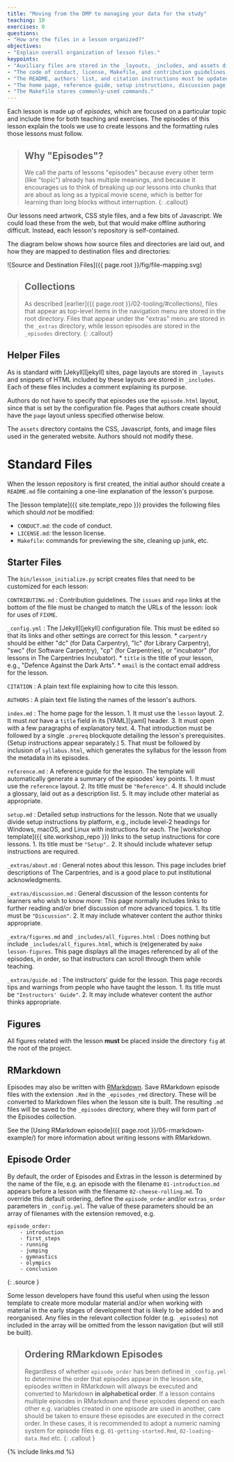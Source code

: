 ```yaml
---
title: "Moving from the DMP to managing your data for the study"
teaching: 10
exercises: 0
questions:
- "How are the files in a lesson organized?"
objectives:
- "Explain overall organization of lesson files."
keypoints:
- "Auxiliary files are stored in the _layouts, _includes, and assets directories."
- "The code of conduct, license, Makefile, and contribution guidelines should not be modified."
- "The README, authors' list, and citation instructions must be updated for each lesson."
- "The home page, reference guide, setup instructions, discussion page, and instructors' guide must be updated for each lesson."
- "The Makefile stores commonly-used commands."
---
```


Each lesson is made up of *episodes*, which are focused on a particular topic and
include time for both teaching and exercises.
The episodes of this lesson explain the tools we use to create lessons
and the formatting rules those lessons must follow.

> ## Why "Episodes"?
>
> We call the parts of lessons "episodes" because
> every other term (like "topic") already has multiple meanings,
> and because it encourages us to think of breaking up our lessons
> into chunks that are about as long as a typical movie scene,
> which is better for learning than long blocks without interruption.
{: .callout}

Our lessons need artwork,
CSS style files,
and a few bits of Javascript.
We could load these from the web,
but that would make offline authoring difficult.
Instead, each lesson's repository is self-contained.

The diagram below shows how source files and directories are laid out,
and how they are mapped to destination files and directories:

![Source and Destination Files]({{ page.root }}/fig/file-mapping.svg)

> ## Collections
>
> As described [earlier]({{ page.root }}/02-tooling/#collections),
> files that appear as top-level items in the navigation menu are stored in the root directory.
> Files that appear under the "extras" menu are stored in the `_extras` directory,
> while lesson episodes are stored in the `_episodes` directory.
{: .callout}

## Helper Files

As is standard with [Jekyll][jekyll] sites,
page layouts are stored in `_layouts`
and snippets of HTML included by these layouts are stored in `_includes`.
Each of these files includes a comment explaining its purpose.

Authors do not have to specify that episodes use the `episode.html` layout,
since that is set by the configuration file.
Pages that authors create should have the `page` layout unless specified otherwise below.

The `assets` directory contains the CSS, Javascript, fonts, and image files
used in the generated website.
Authors should not modify these.

# Standard Files

When the lesson repository is first created,
the initial author should create a `README.md` file containing
a one-line explanation of the lesson's purpose.

The [lesson template]({{ site.template_repo }}) provides the following files
which should *not* be modified:

*   `CONDUCT.md`: the code of conduct.
*   `LICENSE.md`: the lesson license.
*   `Makefile`: commands for previewing the site, cleaning up junk, etc.

## Starter Files

The `bin/lesson_initialize.py` script creates files that need to be customized for each lesson:

`CONTRIBUTING.md`
:   Contribution guidelines.
    The `issues` and `repo` links at the bottom of the file must be changed
    to match the URLs of the lesson:
    look for uses of `FIXME`.

`_config.yml`
:   The [Jekyll][jekyll] configuration file.
    This must be edited so that its links and other settings are correct for this lesson.
    *   `carpentry` should be either "dc" (for Data Carpentry), "lc" (for Library Carpentry), "swc"
    (for Software Carpentry), "cp" (for Carpentries), or "incubator" (for lessons in The Carpentries
    Incubator).
    *   `title` is the title of your lesson,
        e.g.,
        "Defence Against the Dark Arts".
    *   `email` is the contact email address for the lesson.

`CITATION`
:   A plain text file explaining how to cite this lesson.

`AUTHORS`
:   A plain text file listing the names of the lesson's authors.

`index.md`
:   The home page for the lesson.
    1.  It must use the `lesson` layout.
    2.  It must *not* have a `title` field in its [YAML][yaml] header.
    3.  It must open with a few paragraphs of explanatory text.
    4.  That introduction must be followed by a single `.prereq` blockquote
        detailing the lesson's prerequisites.
        (Setup instructions appear separately.)
    5.  That must be followed by inclusion of `syllabus.html`,
        which generates the syllabus for the lesson
        from the metadata in its episodes.

`reference.md`
:   A reference guide for the lesson.
    The template will automatically generate a summary of the episodes' key points.
    1.  It must use the `reference` layout.
    2.  Its title must be `"Reference"`.
    4.  It should include a glossary, laid out as a description list.
    5.  It may include other material as appropriate.

`setup.md`
:   Detailed setup instructions for the lesson.
    Note that we usually divide setup instructions by platform,
    e.g.,
    include level-2 headings for Windows, macOS, and Linux
    with instructions for each.
    The [workshop template]({{ site.workshop_repo }})
    links to the setup instructions for core lessons.
    1.  Its title must be `"Setup"`..
    2.  It should include whatever setup instructions are required.

`_extras/about.md`
:   General notes about this lesson.
    This page includes brief descriptions of The Carpentries,
    and is a good place to put institutional acknowledgments.

`_extras/discussion.md`
:   General discussion of the lesson contents for learners who wish to know more:
    This page normally includes links to further reading
    and/or brief discussion of more advanced topics.
    1.  Its title must be `"Discussion"`.
    2.  It may include whatever content the author thinks appropriate.

`_extra/figures.md` and `_includes/all_figures.html`
:   Does nothing but include `_includes/all_figures.html`,
    which is (re)generated by `make lesson-figures`.
    This page displays all the images referenced by all of the episodes,
    in order,
    so that instructors can scroll through them while teaching.

`_extras/guide.md`
:   The instructors' guide for the lesson.
    This page records tips and warnings from people who have taught the lesson.
    1.  Its title must be `"Instructors' Guide"`.
    2.  It may include whatever content the author thinks appropriate.

## Figures

All figures related with the lesson **must** be placed inside the directory `fig` at the root of 
the project.

## RMarkdown

Episodes may also be written with [RMarkdown](https://rmarkdown.rstudio.com).
Save RMarkdown episode files with the extension `.Rmd` in the `_episodes_rmd` directory.
These will be converted to Markdown files when the lesson site is built.
The resulting `.md` files will be saved to the `_episodes` directory,
where they will form part of the Episodes collection.

See the [Using RMarkdown episode]({{ page.root }}/05-rmarkdown-example/)
for more information about writing lessons with RMarkdown.

## Episode Order

By default, the order of Episodes and Extras in the lesson is determined by
the name of the file,
e.g. an episode with the filename `01-introduction.md` appears before
a lesson with the filename `02-cheese-rolling.md`.
To override this default ordering,
define the `episode_order` and/or `extras_order` parameters in `_config.yml`.
The value of these parameters should be an array of filenames
with the extension removed, e.g.

~~~
episode_order:
    - introduction
    - first_steps
    - running
    - jumping
    - gymnastics
    - olympics
    - conclusion
~~~
{: .source }

Some lesson developers have found this useful when using the lesson template to
create more modular material and/or when working with material in the early
stages of development that is likely to be added to and reorganised.
Any files in the relevant collection folder (e.g. `_episodes`) not included in
the array will be omitted from the lesson navigation (but will still be built).

> ## Ordering RMarkdown Episodes
>
> Regardless of whether `episode_order` has been defined in `_config.yml`
> to determine the order that episodes appear in the lesson site,
> episodes written in RMarkdown will always be executed and converted to
> Markdown **in alphabetical order**.
> If a lesson contains multiple episodes in RMarkdown and these
> episodes depend on each other e.g. variables created in one episode
> are used in another, care should be taken to ensure these episodes are
> executed in the correct order.
> In these cases, it is recommended to adopt a numeric naming system for
> episode files e.g. `01-getting-started.Rmd`, `02-loading-data.Rmd` etc.
{: .callout }

{% include links.md %}
